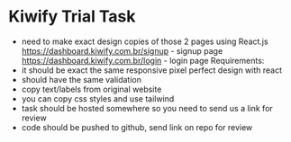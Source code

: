 # Kiwify Trial Task

- need to make exact design copies of those 2 pages using React.js
  https://dashboard.kiwify.com.br/signup - signup page
  https://dashboard.kiwify.com.br/login - login page
  Requirements:
- it should be exact the same responsive pixel perfect design with react
- should have the same validation
- copy text/labels from original website
- you can copy css styles and use tailwind
- task should be hosted somewhere so you need to send us a link for review
- code should be pushed to github, send link on repo for review
